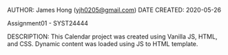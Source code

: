 AUTHOR: James Hong (yjh0205@gmail.com)
DATE CREATED: 2020-05-26

Assignment01 - SYST24444

DESCRIPTION:
	This Calendar project was created using Vanilla JS, HTML, and CSS.
	Dynamic content was loaded using JS to HTML template.



